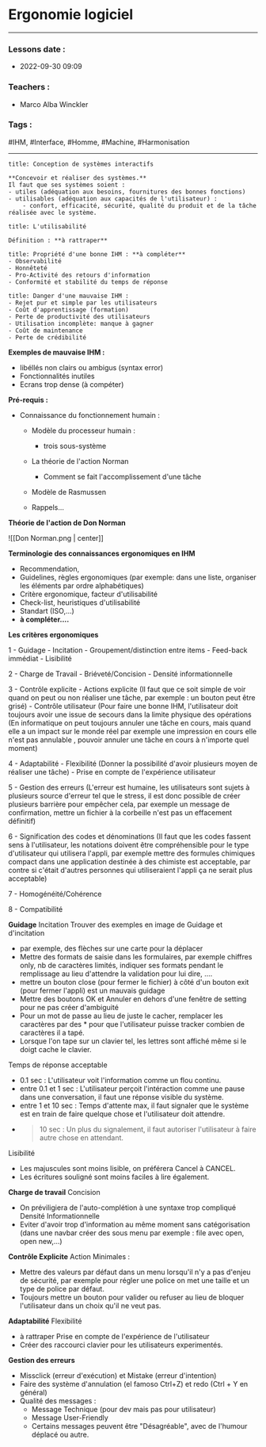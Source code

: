 # Ergonomie logiciel
---
### Lessons date :
- 2022-09-30 09:09

### Teachers :
- Marco Alba Winckler

### Tags :
#IHM, #Interface, #Homme, #Machine, #Harmonisation 

---

```ad-important
title: Conception de systèmes interactifs

**Concevoir et réaliser des systèmes.**
Il faut que ses systèmes soient :
- utiles (adéquation aux besoins, fournitures des bonnes fonctions)
- utilisables (adéquation aux capacités de l'utilisateur) :
	- confort, efficacité, sécurité, qualité du produit et de la tâche réalisée avec le système.
```

```ad-info
title: L'utilisabilité

Définition : **à rattraper**
```
```ad-important
title: Propriété d'une bonne IHM : **à compléter**
- Observabilité 
- Honnêteté
- Pro-Activité des retours d'information
- Conformité et stabilité du temps de réponse
```
```ad-important
title: Danger d'une mauvaise IHM :
- Rejet pur et simple par les utilisateurs
- Coût d'apprentissage (formation)
- Perte de productivité des utilisateurs
- Utilisation incomplète: manque à gagner
- Coût de maintenance
- Perte de crédibilité
```

**Exemples de mauvaise IHM :**
- libéllés non clairs ou ambigus (syntax error)
- Fonctionnalités inutiles
- Ecrans trop dense
(à compéter)

**Pré-requis :**
- Connaissance du fonctionnement humain :
	- Modèle du processeur humain :
		- trois sous-système
	- La théorie de l'action Norman
		- Comment se fait l'accomplissement d'une tâche
	- Modèle de Rasmussen
	
	- Rappels...

**Théorie de l'action de Don Norman**

![[Don Norman.png | center]]

**Terminologie des connaissances ergonomiques en IHM**

- Recommendation,
- Guidelines, règles ergonomiques (par exemple: dans une liste, organiser les éléments par ordre alphabétiques)
- Critère ergonomique, facteur d'utilisabilité
- Check-list, heuristiques d'utilisabilité
- Standart (ISO,...)
- **à compléter....**

**Les critères ergonomiques**

1 - Guidage
	- Incitation
	- Groupement/distinction entre items
	- Feed-back immédiat
	- Lisibilité

2 - Charge de Travail
	- Briéveté/Concision
	- Densité informationnelle

3 - Contrôle explicite
	- Actions explicite (Il faut que ce soit simple de voir quand on peut ou non réaliser une tâche, par exemple : un bouton peut être grisé)
	- Contrôle utilisateur (Pour faire une bonne IHM, l'utilisateur doit toujours avoir une issue de secours dans la limite physique des opérations (En informatique on peut toujours annuler une tâche en cours, mais quand elle a un impact sur le monde réel par exemple une impression en cours elle n'est pas annulable , pouvoir annuler une tâche en cours à n'importe quel moment)

4 - Adaptabilité
	- Flexibilité (Donner la possibilité d'avoir plusieurs moyen de réaliser une tâche)
	- Prise en compte de l'expérience utilisateur

5 - Gestion des erreurs (L'erreur est humaine, les utilisateurs sont sujets à plusieurs source d'erreur tel que le stress, il est donc possible de créer plusieurs barrière pour empêcher cela, par exemple un message de confirmation, mettre un fichier à la corbeille n'est pas un effacement définitif)

6 - Signification des codes et dénominations (Il faut que les codes fassent sens à l'utilisateur, les notations doivent être compréhensible pour le type d'utilisateur qui utilisera l'appli, par exemple mettre des formules chimiques compact dans une application destinée à des chimiste est acceptable, par contre si c'était d'autres personnes qui utiliseraient l'appli ça ne serait plus acceptable)

7 - Homogénéité/Cohérence

8 - Compatibilité

**Guidage**
Incitation
Trouver des exemples en image de Guidage et d'incitation
- par exemple, des flèches sur une carte pour la déplacer
- Mettre des formats de saisie dans les formulaires, par exemple chiffres only, nb de caractères limités, indiquer ses formats pendant le remplissage au lieu d'attendre la validation pour lui dire, ....
- mettre un bouton close (pour fermer le fichier) à côté d'un bouton exit (pour fermer l'appli) est un mauvais guidage
- Mettre des boutons OK et Annuler en dehors d'une fenêtre de setting pour ne pas créer d'ambiguité
- Pour un mot de passe au lieu de juste le cacher, remplacer les caractères par des * pour que l'utilisateur puisse tracker combien de caractères il a tapé.
- Lorsque l'on tape sur un clavier tel, les lettres sont affiché même si le doigt cache le clavier.

Temps de réponse acceptable
- 0.1 sec : L'utilisateur voit l'information comme un flou continu.
- entre 0.1 et 1 sec : L'utilisateur perçoit l'intéraction comme une pause dans une conversation, il faut une réponse visible du système.
- entre 1 et 10 sec : Temps d'attente max, il faut signaler que le système est en train de faire quelque chose et l'utilisateur doit attendre.
- > 10 sec : Un plus du signalement, il faut autoriser l'utilisateur à faire autre chose en attendant.

Lisibilité
- Les majuscules sont moins lisible, on préférera Cancel à CANCEL.
- Les écritures souligné sont moins faciles à lire également.

**Charge de travail**
Concision
- On préviligiera de l'auto-complétion à une syntaxe trop compliqué
Densité Informationnelle
- Eviter d'avoir trop d'information au même moment sans catégorisation (dans une navbar créer des sous menu par exemple : file avec open, open new,...)

**Contrôle Explicite**
Action Minimales :
- Mettre des valeurs par défaut dans un menu lorsqu'il n'y a pas d'enjeu de sécurité, par exemple pour régler une police on met une taille et un type de police par défaut.
- Toujours mettre un bouton pour valider ou refuser au lieu de bloquer l'utilisateur dans un choix qu'il ne veut pas.

**Adaptabilité**
Flexibilité
- à rattraper
Prise en compte de l'expérience de l'utilisateur
- Créer des raccourci clavier pour les utilisateurs experimentés.

**Gestion des erreurs**
- Missclick (erreur d'exécution) et Mistake (erreur d'intention)
- Faire des système d'annulation (el famoso Ctrl+Z) et redo (Ctrl + Y en général)
- Qualité des messages :
	- Message Technique (pour dev mais pas pour utilisateur)
	- Message User-Friendly
	- Certains messages peuvent être "Désagréable", avec de l'humour déplacé ou autre.
